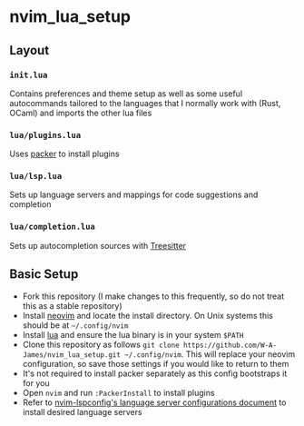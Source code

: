 # nvim_lua_setup

## Layout

### `init.lua`

Contains preferences and theme setup as well as some useful autocommands tailored to the languages that I normally work with (Rust, OCaml) and imports the other lua files

### `lua/plugins.lua`

Uses [packer](https://github.com/wbthomason/packer.nvim) to install plugins

### `lua/lsp.lua`

Sets up language servers and mappings for code suggestions and completion

### `lua/completion.lua`

Sets up autocompletion sources with [Treesitter](https://github.com/nvim-treesitter/nvim-treesitter)

## Basic Setup

- Fork this repository (I make changes to this frequently, so do not treat this as a stable repository)
- Install [neovim](git@github.com:neovim/neovim.git) and locate the install directory. On Unix systems this should be at `~/.config/nvim`
- Install [lua](https://www.lua.org/download.html) and ensure the lua binary is in your system `$PATH`
- Clone this repository as follows `git clone https://github.com/W-A-James/nvim_lua_setup.git ~/.config/nvim`. This will replace your neovim configuration, so save those settings if you would like to return to them
- It's not required to install packer separately as this config bootstraps it for you
- Open `nvim` and run `:PackerInstall` to install plugins
- Refer to [nvim-lspconfig's language server configurations document](https://github.com/neovim/nvim-lspconfig/blob/master/doc/server_configurations.md) to install desired language servers

